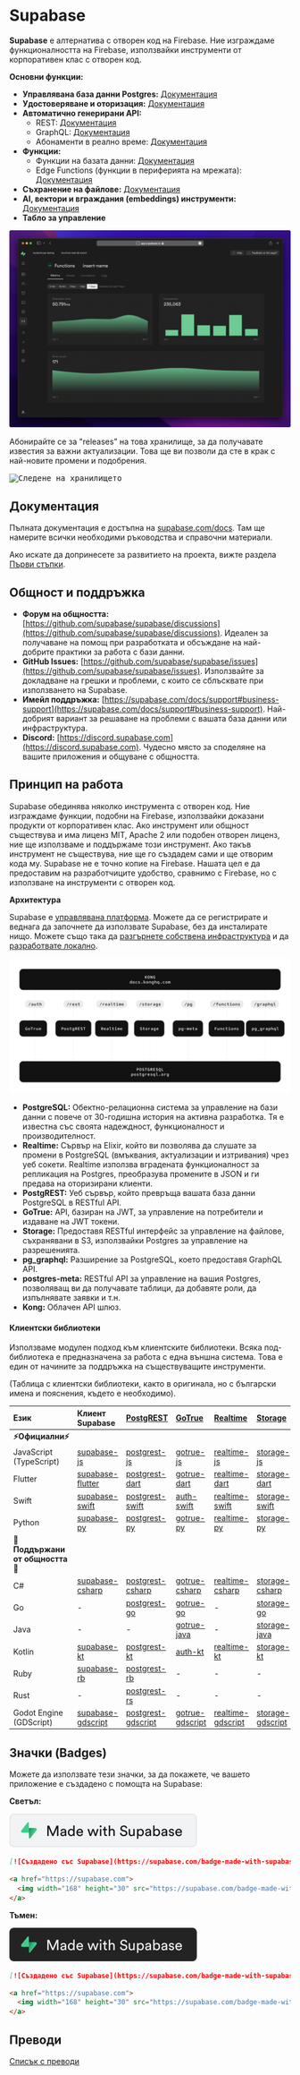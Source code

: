 # Supabase

**Supabase** е алтернатива с отворен код на Firebase. Ние изграждаме функционалността на Firebase, използвайки инструменти от корпоративен клас с отворен код.

**Основни функции:**

*   **Управлявана база данни Postgres:** [Документация](https://supabase.com/docs/guides/database)
*   **Удостоверяване и оторизация:** [Документация](https://supabase.com/docs/guides/auth)
*   **Автоматично генерирани API:**
    *   REST: [Документация](https://supabase.com/docs/guides/api)
    *   GraphQL: [Документация](https://supabase.com/docs/guides/graphql)
    *   Абонаменти в реално време: [Документация](https://supabase.com/docs/guides/realtime)
*   **Функции:**
    *   Функции на базата данни: [Документация](https://supabase.com/docs/guides/database/functions)
    *   Edge Functions (функции в периферията на мрежата): [Документация](https://supabase.com/docs/guides/functions)
*   **Съхранение на файлове:** [Документация](https://supabase.com/docs/guides/storage)
* **AI, вектори и вграждания (embeddings) инструменти:** [Документация](https://supabase.com/docs/guides/ai)
*   **Табло за управление**

![Табло за управление на Supabase](https://raw.githubusercontent.com/supabase/supabase/master/apps/www/public/images/github/supabase-dashboard.png)

Абонирайте се за "releases" на това хранилище, за да получавате известия за важни актуализации. Това ще ви позволи да сте в крак с най-новите промени и подобрения.

<kbd><img src="https://raw.githubusercontent.com/supabase/supabase/d5f7f413ab356dc1a92075cb3cee4e40a957d5b1/web/static/watch-repo.gif" alt="Следене на хранилището"/></kbd>

## Документация

Пълната документация е достъпна на [supabase.com/docs](https://supabase.com/docs). Там ще намерите всички необходими ръководства и справочни материали.

Ако искате да допринесете за развитието на проекта, вижте раздела [Първи стъпки](./../DEVELOPERS.md).

## Общност и поддръжка

*   **Форум на общността:** [https://github.com/supabase/supabase/discussions](https://github.com/supabase/supabase/discussions). Идеален за получаване на помощ при разработката и обсъждане на най-добрите практики за работа с бази данни.
*   **GitHub Issues:** [https://github.com/supabase/supabase/issues](https://github.com/supabase/supabase/issues). Използвайте за докладване на грешки и проблеми, с които се сблъсквате при използването на Supabase.
*   **Имейл поддръжка:** [https://supabase.com/docs/support#business-support](https://supabase.com/docs/support#business-support). Най-добрият вариант за решаване на проблеми с вашата база данни или инфраструктура.
*   **Discord:** [https://discord.supabase.com](https://discord.supabase.com). Чудесно място за споделяне на вашите приложения и общуване с общността.

## Принцип на работа

Supabase обединява няколко инструмента с отворен код. Ние изграждаме функции, подобни на Firebase, използвайки доказани продукти от корпоративен клас. Ако инструмент или общност съществува и има лиценз MIT, Apache 2 или подобен отворен лиценз, ние ще използваме и поддържаме този инструмент. Ако такъв инструмент не съществува, ние ще го създадем сами и ще отворим кода му. Supabase не е точно копие на Firebase. Нашата цел е да предоставим на разработчиците удобство, сравнимо с Firebase, но с използване на инструменти с отворен код.

**Архитектура**

Supabase е [управлявана платформа](https://supabase.com/dashboard). Можете да се регистрирате и веднага да започнете да използвате Supabase, без да инсталирате нищо. Можете също така да [разгърнете собствена инфраструктура](https://supabase.com/docs/guides/hosting/overview) и да [разработвате локално](https://supabase.com/docs/guides/local-development).

![Архитектура](./../apps/docs/public/img/supabase-architecture.svg)

*   **PostgreSQL:** Обектно-релационна система за управление на бази данни с повече от 30-годишна история на активна разработка. Тя е известна със своята надеждност, функционалност и производителност.
*   **Realtime:** Сървър на Elixir, който ви позволява да слушате за промени в PostgreSQL (вмъквания, актуализации и изтривания) чрез уеб сокети. Realtime използва вградената функционалност за репликация на Postgres, преобразува промените в JSON и ги предава на оторизирани клиенти.
*   **PostgREST:** Уеб сървър, който превръща вашата база данни PostgreSQL в RESTful API.
*   **GoTrue:** API, базиран на JWT, за управление на потребители и издаване на JWT токени.
*   **Storage:** Предоставя RESTful интерфейс за управление на файлове, съхранявани в S3, използвайки Postgres за управление на разрешенията.
*   **pg_graphql:** Разширение за PostgreSQL, което предоставя GraphQL API.
*   **postgres-meta:** RESTful API за управление на вашия Postgres, позволяващ ви да получавате таблици, да добавяте роли, да изпълнявате заявки и т.н.
*   **Kong:** Облачен API шлюз.

#### Клиентски библиотеки

Използваме модулен подход към клиентските библиотеки. Всяка под-библиотека е предназначена за работа с една външна система. Това е един от начините за поддръжка на съществуващите инструменти.

(Таблица с клиентски библиотеки, както в оригинала, но с български имена и пояснения, където е необходимо).

| Език                       | Клиент Supabase                                                     | [PostgREST](https://www.postgresql.org/)                                                                         | [GoTrue](https://github.com/supabase/gotrue)                                                                                | [Realtime](https://github.com/supabase/realtime)                                                                              | [Storage](https://github.com/supabase/storage-api)                                                                                 | Functions                                                                               |
| :-------------------------- | :------------------------------------------------------------------ | :-------------------------------------------------------------------------------- | :------------------------------------------------------------------------------------ | :----------------------------------------------------------------------------------- | :-------------------------------------------------------------------------------------- | :----------------------------------------------------------------------------------- |
| **⚡️Официални⚡️**      |                                                                     |                                                                                   |                                                                                      |                                                                                     |                                                                                        |                                                                                      |
| JavaScript (TypeScript)     | [supabase-js](https://github.com/supabase/supabase-js)               | [postgrest-js](https://github.com/supabase/postgrest-js)                             | [gotrue-js](https://github.com/supabase/gotrue-js)                                     | [realtime-js](https://github.com/supabase/realtime-js)                                 | [storage-js](https://github.com/supabase/storage-js)                                   | [functions-js](https://github.com/supabase/functions-js)                             |
| Flutter                     | [supabase-flutter](https://github.com/supabase/supabase-flutter)     | [postgrest-dart](https://github.com/supabase/postgrest-dart)                         | [gotrue-dart](https://github.com/supabase/gotrue-dart)                                 | [realtime-dart](https://github.com/supabase/realtime-dart)                             | [storage-dart](https://github.com/supabase/storage-dart)                               | [functions-dart](https://github.com/supabase/functions-dart)                         |
| Swift                      | [supabase-swift](https://github.com/supabase/supabase-swift)          | [postgrest-swift](https://github.com/supabase/supabase-swift/tree/main/Sources/PostgREST) | [auth-swift](https://github.com/supabase/supabase-swift/tree/main/Sources/Auth)     | [realtime-swift](https://github.com/supabase/supabase-swift/tree/main/Sources/Realtime) | [storage-swift](https://github.com/supabase/supabase-swift/tree/main/Sources/Storage) | [functions-swift](https://github.com/supabase/supabase-swift/tree/main/Sources/Functions) |
| Python                      | [supabase-py](https://github.com/supabase/supabase-py)               | [postgrest-py](https://github.com/supabase/postgrest-py)                             | [gotrue-py](https://github.com/supabase/gotrue-py)                                     | [realtime-py](https://github.com/supabase/realtime-py)                                 | [storage-py](https://github.com/supabase/storage-py)                                   | [functions-py](https://github.com/supabase/functions-py)                             |
| **💚Поддържани от общността💚** |                                                                     |                                                                                   |                                                                                      |                                                                                     |                                                                                        |                                                                                      |
| C#                          | [supabase-csharp](https://github.com/supabase-community/supabase-csharp) | [postgrest-csharp](https://github.com/supabase-community/postgrest-csharp)           | [gotrue-csharp](https://github.com/supabase-community/gotrue-csharp)                 | [realtime-csharp](https://github.com/supabase-community/realtime-csharp)             | [storage-csharp](https://github.com/supabase-community/storage-csharp)                 | [functions-csharp](https://github.com/supabase-community/functions-csharp)           |
| Go                          | -                                                                   | [postgrest-go](https://github.com/supabase-community/postgrest-go)                     | [gotrue-go](https://github.com/supabase-community/gotrue-go)                           | -                                                                                   | [storage-go](https://github.com/supabase-community/storage-go)                       | [functions-go](https://github.com/supabase-community/functions-go)                   |
| Java                        | -                                                                   | -                                                                                   | [gotrue-java](https://github.com/supabase-community/gotrue-java)                       | -                                                                                   | [storage-java](https://github.com/supabase-community/storage-java)                   | -                                                                                   |
| Kotlin                      | [supabase-kt](https://github.com/supabase-community/supabase-kt)       | [postgrest-kt](https://github.com/supabase-community/supabase-kt/tree/master/Postgrest) | [auth-kt](https://github.com/supabase-community/supabase-kt/tree/master/Auth)         | [realtime-kt](https://github.com/supabase-community/supabase-kt/tree/master/Realtime)   | [storage-kt](https://github.com/supabase-community/supabase-kt/tree/master/Storage)   | [functions-kt](https://github.com/supabase-community/supabase-kt/tree/master/Functions) |
| Ruby                      | [supabase-rb](https://github.com/supabase-community/supabase-rb)      |      [postgrest-rb](https://github.com/supabase-community/postgrest-rb)                                                                             |    -                                                                                  |        -                                                                            |     -                                                                                 |          -                                                                          |
| Rust                      |      -                                                                 |       [postgrest-rs](https://github.com/supabase-community/postgrest-rs)                                                                            |      -                                                                                 |       -                                                                             |       -                                                                                |         -                                                                           |
| Godot Engine (GDScript)      |   [supabase-gdscript](https://github.com/supabase-community/godot-engine.supabase)                                                                  |        [postgrest-gdscript](https://github.com/supabase-community/postgrest-gdscript)                                                                            |        [gotrue-gdscript](https://github.com/supabase-community/gotrue-gdscript)                                                                                |    [realtime-gdscript](https://github.com/supabase-community/realtime-gdscript)                                                                                  |         [storage-gdscript](https://github.com/supabase-community/storage-gdscript)                                                                                 |  [functions-gdscript](https://github.com/supabase-community/functions-gdscript)                                                                                       |

## Значки (Badges)

Можете да използвате тези значки, за да покажете, че вашето приложение е създадено с помощта на Supabase:

**Светъл:**

![Създадено със Supabase](./../apps/www/public/badge-made-with-supabase.svg)

```md
[![Създадено със Supabase](https://supabase.com/badge-made-with-supabase.svg)](https://supabase.com)
```

```html
<a href="https://supabase.com">
  <img width="168" height="30" src="https://supabase.com/badge-made-with-supabase.svg" alt="Създадено със Supabase" />
</a>
```

**Тъмен:**

![Създадено със Supabase (тъмна версия)](./../apps/www/public/badge-made-with-supabase-dark.svg)

```md
[![Създадено със Supabase](https://supabase.com/badge-made-with-supabase-dark.svg)](https://supabase.com)
```

```html
<a href="https://supabase.com">
  <img width="168" height="30" src="https://supabase.com/badge-made-with-supabase-dark.svg" alt="Създадено със Supabase" />
</a>
```

## Преводи

[Списък с преводи](./languages.md)
